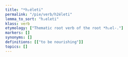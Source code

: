```yaml
---
title: "*h₂életi"
permalink: "/pie/verb/h2életi"
lemma_to_sort: "h₂eleti"
klass: verb
etymology: ["Thematic root verb of the root *h₂el-."]
markers: []
synonyms: []
definitions: [["to be nourishing"]]
topics: []
---
```

